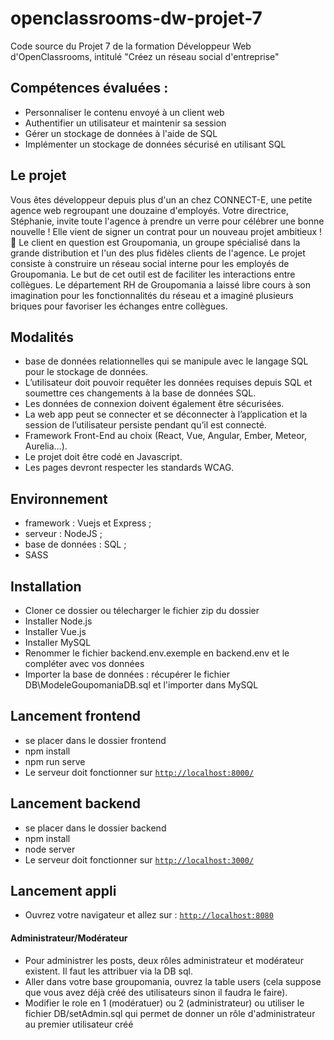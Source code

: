 # openclassrooms-dw-projet-7
Code source du Projet 7 de la formation Développeur Web d'OpenClassrooms, intitulé "Créez un réseau social d'entreprise"

## Compétences évaluées :
- Personnaliser le contenu envoyé à un client web
- Authentifier un utilisateur et maintenir sa session
- Gérer un stockage de données à l'aide de SQL
- Implémenter un stockage de données sécurisé en utilisant SQL

## Le projet
Vous êtes développeur depuis plus d'un an chez CONNECT-E, une petite agence web regroupant une douzaine d'employés.
Votre directrice, Stéphanie, invite toute l'agence à prendre un verre pour célébrer une bonne nouvelle ! Elle vient de signer un contrat pour un nouveau projet ambitieux ! 🥂
Le client en question est Groupomania, un groupe spécialisé dans la grande distribution et l'un des plus fidèles clients de l'agence.
Le projet consiste à construire un réseau social interne pour les employés de Groupomania. Le but de cet outil est de faciliter les interactions entre collègues. Le département RH de Groupomania a laissé libre cours à son imagination pour les fonctionnalités du réseau et a imaginé plusieurs briques pour favoriser les échanges entre collègues.

## Modalités
- base de données relationnelles qui se manipule avec le langage SQL pour le stockage de données. 
- L’utilisateur doit pouvoir requêter les données requises depuis SQL et soumettre ces changements à la base de données SQL. 
- Les données de connexion doivent également être sécurisées. 
- La web app peut se connecter et se déconnecter à l’application et la session de l’utilisateur persiste pendant qu’il est connecté.
- Framework Front-End au choix (React, Vue, Angular, Ember, Meteor, Aurelia...). 
- Le projet doit être codé en Javascript.
- Les pages devront respecter les standards WCAG.

## Environnement
* framework : Vuejs et Express ;
* serveur : NodeJS ;
* base de données : SQL ;
* SASS

## Installation
* Cloner ce dossier ou télecharger le fichier zip du dossier
* Installer Node.js
* Installer Vue.js
* Installer MySQL
* Renommer le fichier backend\.env.exemple en backend\.env et le compléter avec vos données
* Importer la base de données : récupérer le fichier DB\ModeleGoupomaniaDB.sql et l'importer dans MySQL

## Lancement frontend
* se placer dans le dossier frontend
* npm install
* npm run serve
* Le serveur doit fonctionner sur [`http://localhost:8000/`](http://localhost:8080/)


## Lancement backend
* se placer dans le dossier backend
* npm install
* node server
* Le serveur doit fonctionner sur [`http://localhost:3000/`](http://localhost:3000/)

## Lancement appli
* Ouvrez votre navigateur et allez sur : [`http://localhost:8080`](http://localhost:8080)

#### Administrateur/Modérateur

* Pour administrer les posts, deux rôles administrateur et modérateur existent. Il faut les attribuer via la DB sql.
* Aller dans votre base groupomania, ouvrez la table users (cela suppose que vous avez déjà créé des utilisateurs sinon il faudra le faire).
* Modifier le role en 1 (modératuer) ou 2 (administrateur) ou utiliser le fichier DB/setAdmin.sql qui permet de donner un rôle d'administrateur au premier utilisateur créé